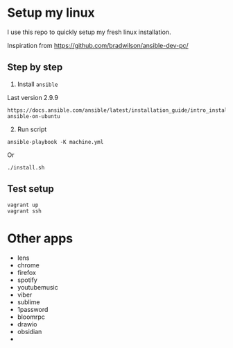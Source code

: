 # Setup my linux

I use this repo to quickly setup my fresh linux installation.

Inspiration from https://github.com/bradwilson/ansible-dev-pc/

## Step by step

1. Install `ansible`

Last version 2.9.9

```
https://docs.ansible.com/ansible/latest/installation_guide/intro_installation.html#installing-ansible-on-ubuntu
```

2. Run script

```shell
ansible-playbook -K machine.yml
```

Or

```shell
./install.sh
```

## Test setup

```
vagrant up
vagrant ssh
```

# Other apps

- lens
- chrome
- firefox
- spotify
- youtubemusic
- viber
- sublime
- 1password
- bloomrpc
- drawio
- obsidian
- 
